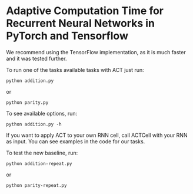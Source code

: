 # Adaptive Computation Time for Recurrent Neural Networks in PyTorch and Tensorflow
We recommend using the TensorFlow implementation, as it is much faster and it was tested further. 

To run one of the tasks available tasks with ACT just run:
```
python addition.py
```
or
```
python parity.py
```

To see available options, run:
```
python addition.py -h
```

If you want to apply ACT to your own RNN cell, call ACTCell with your RNN as input. You can see examples in the code for our tasks.

To test the new baseline, run:
```
python addition-repeat.py
```
or
```
python parity-repeat.py
```
